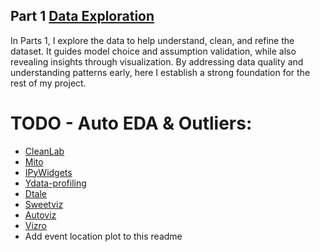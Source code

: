 ## **Part 1 [Data Exploration](https://nbviewer.org/github/dec1costello/Baseball/blob/main/Distance-Predictor/Distance-Predictor-Part-1.ipynb)**

In Parts 1, I explore the data to help understand, clean, and refine the dataset. It guides model choice and assumption validation, while also revealing insights through visualization. By addressing data quality and understanding patterns early, here I establish a strong foundation for the rest of my project.

# TODO - Auto EDA & Outliers:
- [CleanLab](https://github.com/cleanlab/cleanlab)
- [Mito](https://github.com/mito-ds/mito)
- [IPyWidgets](https://towardsdatascience.com/interactive-controls-for-jupyter-notebooks-f5c94829aee6)
- [Ydata-profiling](https://github.com/ydataai)
- [Dtale](https://github.com/man-group/dtale)
- [Sweetviz](https://towardsdatascience.com/sweetviz-automated-eda-in-python-a97e4cabacde)
- [Autoviz](https://towardsdatascience.com/autoviz-automatically-visualize-any-dataset-75876a4eede4)
- [Vizro](https://github.com/mckinsey/vizro)
- Add event location plot to this readme

